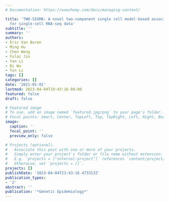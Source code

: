 ```yaml
---
# Documentation: https://wowchemy.com/docs/managing-content/

title: 'TWO-SIGMA: A novel two-component single cell model-based association method
  for single-cell RNA-seq data'
subtitle: ''
summary: ''
authors:
- Eric Van Buren
- Ming Hu
- Chen Weng
- Fulai Jin
- Yan Li
- Di Wu
- Yun Li
tags: []
categories: []
date: '2021-01-01'
lastmod: 2023-04-04T19:43:16-04:00
featured: false
draft: false

# Featured image
# To use, add an image named `featured.jpg/png` to your page's folder.
# Focal points: Smart, Center, TopLeft, Top, TopRight, Left, Right, BottomLeft, Bottom, BottomRight.
image:
  caption: ''
  focal_point: ''
  preview_only: false

# Projects (optional).
#   Associate this post with one or more of your projects.
#   Simply enter your project's folder or file name without extension.
#   E.g. `projects = ["internal-project"]` references `content/project/deep-learning/index.md`.
#   Otherwise, set `projects = []`.
projects: []
publishDate: '2023-04-04T23:43:16.473313Z'
publication_types:
- '2'
abstract: ''
publication: '*Genetic Epidemiology*'
---
```

